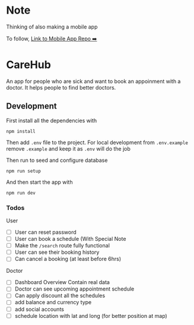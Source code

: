 # Note

Thinking of also making a mobile app

To follow,
[Link to Mobile App Repo ➡️](https://github.com/carehuborg/CareHub.git)

# CareHub

An app for people who are sick and want to book an appoinment with a doctor. It
helps people to find better doctors.

## Development

First install all the dependencies with

```
npm install
```

Then add `.env` file to the project. For local development from `.env.example`
remove `.example` and keep it as `.env` will do the job

Then run to seed and configure database

```
npm run setup
```

And then start the app with

```
npm run dev
```

### Todos

User

- [ ] User can reset password
- [ ] User can book a schedule (With Special Note
- [ ] Make the `/search` route fully functional
- [ ] User can see their booking history
- [ ] Can cancel a booking (at least before 6hrs)

Doctor

- [ ] Dashboard Overview Contain real data
- [ ] Doctor can see upcoming appointment schedule
- [ ] Can apply discount all the schedules
- [ ] add balance and currency type
- [ ] add social accounts
- [ ] schedule location with lat and long (for better position at map)

